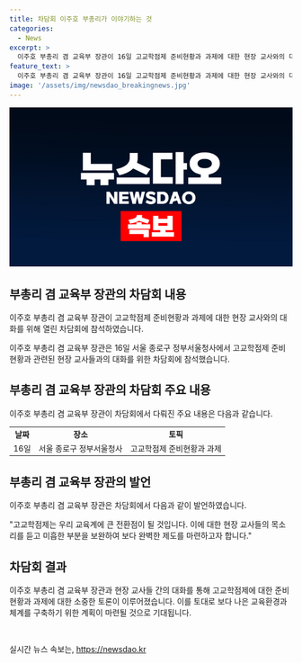 ```yaml
---
title: 차담회 이주호 부총리가 이야기하는 것
categories:
  - News
excerpt: >
  이주호 부총리 겸 교육부 장관이 16일 고교학점제 준비현황과 과제에 대한 현장 교사와의 대화를 위해 서울 종로구 정부서울청사에서 열린 차담회에 참석하였다.
feature_text: >
  이주호 부총리 겸 교육부 장관이 16일 고교학점제 준비현황과 과제에 대한 현장 교사와의 대화를 위해 서울 종로구 정부서울청사에서 열린 차담회에 참석하였다.
image: '/assets/img/newsdao_breakingnews.jpg'
---
```


<p><img src="/assets/img/newsdao_breakingnews.jpg" alt="cryptoinkorea 속보" /></p>

<h2 data-ke-size="size26">부총리 겸 교육부 장관의 차담회 내용</h2>

<p>이주호 부총리 겸 교육부 장관이 고교학점제 준비현황과 과제에 대한 현장 교사와의 대화를 위해 열린 차담회에 참석하였습니다.</p>

<p data-ke-size="size16">이주호 부총리 겸 교육부 장관은 16일 서울 종로구 정부서울청사에서 고교학점제 준비현황과 관련된 현장 교사들과의 대화를 위한 차담회에 참석했습니다. </p>

<h2 data-ke-size="size26">부총리 겸 교육부 장관의 차담회 주요 내용</h2>

<p>이주호 부총리 겸 교육부 장관이 차담회에서 다뤄진 주요 내용은 다음과 같습니다.</p>

<table>
    <tr>
        <td style="text-align: center; height: 17px;"><b>날짜</b></td>
        <td style="text-align: center; height: 17px;"><b>장소</b></td>
        <td style="text-align: center; height: 17px;"><b>토픽</b></td>
    </tr>
    <tr>
        <td style="text-align: center; height: 17px;">16일</td>
        <td style="text-align: center; height: 17px;">서울 종로구 정부서울청사</td>
        <td style="text-align: center; height: 17px;">고교학점제 준비현황과 과제</td>
    </tr>
</table>

<h2 data-ke-size="size26">부총리 겸 교육부 장관의 발언</h2>

<p>이주호 부총리 겸 교육부 장관은 차담회에서 다음과 같이 발언하였습니다.</p>

<p data-ke-size="size16">"고교학점제는 우리 교육계에 큰 전환점이 될 것입니다. 이에 대한 현장 교사들의 목소리를 듣고 미흡한 부분을 보완하여 보다 완벽한 제도를 마련하고자 합니다."</p>

<h2 data-ke-size="size26">차담회 결과</h2>

<p>이주호 부총리 겸 교육부 장관과 현장 교사들 간의 대화를 통해 고교학점제에 대한 준비현황과 과제에 대한 소중한 토론이 이루어졌습니다. 이를 토대로 보다 나은 교육환경과 체계를 구축하기 위한 계획이 마련될 것으로 기대됩니다.</p>

<p data-ke-size="size16">&nbsp;</p>
실시간 뉴스 속보는, <a href="https://newsdao.kr" rel="dofollow">https://newsdao.kr</a>


